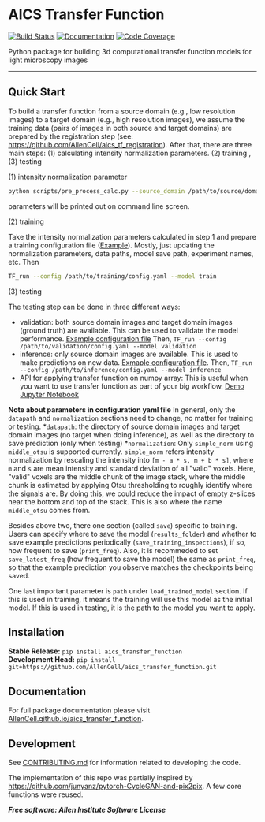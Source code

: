 # AICS Transfer Function

[![Build Status](https://github.com/AllenCell/aics_transfer_function/workflows/Build%20Master/badge.svg)](https://github.com/AllenCell/aics_transfer_function/actions)
[![Documentation](https://github.com/AllenCell/aics_transfer_function/workflows/Documentation/badge.svg)](https://AllenCell.github.io/aics_transfer_function)
[![Code Coverage](https://codecov.io/gh/AllenCell/aics_transfer_function/branch/main/graph/badge.svg)](https://codecov.io/gh/AllenCell/aics_transfer_function)

Python package for building 3d computational transfer function models for light microscopy images

---


## Quick Start

To build a transfer function from a source domain (e.g., low resolution images) to a target domain (e.g., high resolution images), we assume the training data (pairs of images in both source and target domains) are prepared by the registration step (see: https://github.com/AllenCell/aics_tf_registration). After that, there are three main steps: (1) calculating intensity normalization parameters. (2) training , (3) testing

(1) intensity normalization parameter
```bash
python scripts/pre_process_calc.py --source_domain /path/to/source/domain/data --target_domain /path/to/target/domain/data
```

parameters will be printed out on command line screen.

(2) training

Take the intensity normalization parameters calculated in step 1 and prepare a training configuration file ([Example](https://github.com/AllenCell/aics_transfer_function/blob/main/aics_transfer_function/config/transfer_function_training_example.yaml)). Mostly, just updating the normalization parameters, data paths, model save path, experiment names, etc. Then

```bash
TF_run --config /path/to/training/config.yaml --model train
```

(3) testing

The testing step can be done in three different ways: 
* validation: both source domain images and target domain images (ground truth) are available. This can be used to validate the model performance. [Example configuration file](https://github.com/AllenCell/aics_transfer_function/blob/main/aics_transfer_function/config/transfer_function_validation_example.yaml) Then, `TF_run --config /path/to/validation/config.yaml --model validation`
* inference: only source domain images are available. This is used to make predictions on new data. [Exmaple configuration file](https://github.com/AllenCell/aics_transfer_function/blob/main/aics_transfer_function/config/transfer_function_inference_example.yaml). Then, `TF_run --config /path/to/inference/config.yaml --model inference`
* API for applying transfer function on numpy array: This is useful when you want to use transfer function as part of your big workflow. [Demo Jupyter Notebook](https://github.com/AllenCell/aics_transfer_function/blob/main/playbook/apply_tf_on_numpy_array.ipynb)

**Note about parameters in configuration yaml file**
In general, only the `datapath` and `normalization` sections need to change, no matter for training or testing. 
*`datapath`: the directory of source domain images and target domain images (no target when doing inference), as well as the directory to save prediction (only when testing)
*`normalization`: Only `simple_norm` using `middle_otsu` is supported currently. `simple_norm` refers intensity normalization by rescaling the intensity into `[m - a * s, m + b * s]`, where `m` and `s` are mean intensity and standard deviation of all "valid" voxels. Here, "valid" voxels are the middle chunk of the image stack, where the middle chunk is estimated by applying Otsu thresholding to roughly identify where the signals are. By doing this, we could reduce the impact of empty z-slices near the bottom and top of the stack. This is also where the name `middle_otsu` comes from.

Besides above two, there one section (called `save`) specific to training. Users can specify where to save the model (`results_folder`) and whether to save example predictions periodically (`save_training_inspections`), if so, how frequent to save (`print_freq`). Also, it is recommeded to set `save_latest_freq` (how frequent to save the model) the same as `print_freq`, so that the example prediction you observe matches the checkpoints being saved. 

One last important parameter is `path` under `load_trained_model` section. If this is used in training, it means the training will use this model as the initial model. If this is used in testing, it is the path to the model you want to apply. 

## Installation
**Stable Release:** `pip install aics_transfer_function`<br>
**Development Head:** `pip install git+https://github.com/AllenCell/aics_transfer_function.git`

## Documentation
For full package documentation please visit [AllenCell.github.io/aics_transfer_function](https://AllenCell.github.io/aics_transfer_function).

## Development
See [CONTRIBUTING.md](CONTRIBUTING.md) for information related to developing the code.


The implementation of this repo was partially inspired by https://github.com/junyanz/pytorch-CycleGAN-and-pix2pix. A few core functions were reused. 

***Free software: Allen Institute Software License***

